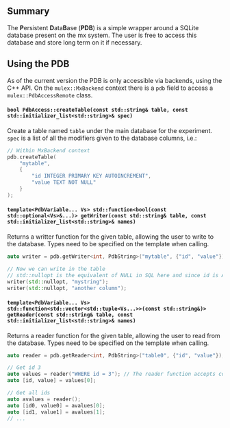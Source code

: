 ## Summary

The **P**ersistent **D**ata**B**ase (**PDB**) is a simple wrapper around a SQLite database present on the mx system.
The user is free to access this database and store long term on it if necessary.

## Using the PDB

As of the current version the PDB is only accessible via backends, using the C++ API. On the `mulex::MxBackend` context
there is a `pdb` field to access a `mulex::PdbAccessRemote` class.

#### `bool PdbAccess::createTable(const std::string& table, const std::initializer_list<std::string>& spec)`
Create a table named `table` under the main database for the experiment. `spec` is a list of all the modifiers given
to the database columns, i.e.:

```cpp
// Within MxBackend context
pdb.createTable(
    "mytable",
    {
        "id INTEGER PRIMARY KEY AUTOINCREMENT",
        "value TEXT NOT NULL"
    }
);
```

#### `template<PdbVariable... Vs> std::function<bool(const std::optional<Vs>&...)> getWriter(const std::string& table, const std::initializer_list<std::string>& names)`
Returns a writter function for the given table, allowing the user to write to the database.
Types need to be specified on the template when calling.
```cpp
auto writer = pdb.getWriter<int, PdbString>("mytable", {"id", "value"});

// Now we can write in the table
// std::nullopt is the equivalent of NULL in SQL here and since id is AUTOINCREMENT
writer(std::nullopt, "mystring");
writer(std::nullopt, "another column");
```

#### `template<PdbVariable... Vs> std::function<std::vector<std::tuple<Vs...>>(const std::string&)> getReader(const std::string& table, const std::initializer_list<std::string>& names)`
Returns a reader function for the given table, allowing the user to read from the database.
Types need to be specified on the template when calling.
```cpp
auto reader = pdb.getReader<int, PdbString>("table0", {"id", "value"});

// Get id 3
auto values = reader("WHERE id = 3"); // The reader function accepts conditions formatted SQL style
auto [id, value] = values[0];

// Get all ids
auto avalues = reader();
auto [id0, value0] = avalues[0];
auto [id1, value1] = avalues[1];
// ...
```
